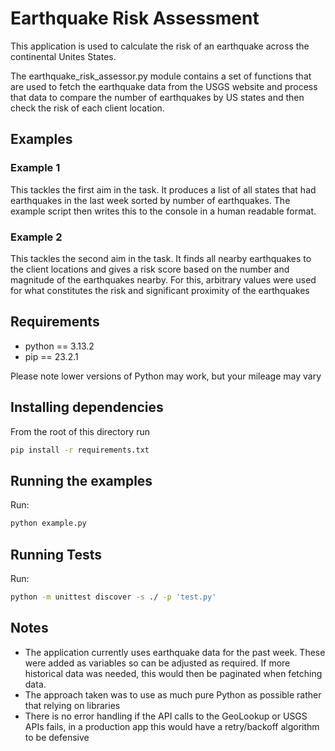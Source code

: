 # Earthquake Risk Assessment

This application is used to calculate the risk of an earthquake across
the continental Unites States.

The earthquake_risk_assessor.py module contains a set of functions that
are used to fetch the earthquake data from the USGS website and process 
that data to compare the number of earthquakes by US states and then check
the risk of each client location.


## Examples
### Example 1
This tackles the first aim in the task. It produces a list of all states that 
had earthquakes in the last week sorted by number of earthquakes. The example 
script then writes this to the console in a human readable format.

### Example 2
This tackles the second aim in the task. It finds all nearby earthquakes to the
client locations and gives a risk score based on the number and magnitude of the 
earthquakes nearby. For this, arbitrary values were used for what constitutes the
risk and significant proximity of the earthquakes 

## Requirements
- python == 3.13.2
- pip == 23.2.1

Please note lower versions of Python may work, but your mileage may vary

## Installing dependencies
From the root of this directory run
```bash
pip install -r requirements.txt
```

## Running the examples
Run:
```bash
python example.py
```

## Running Tests
Run:
```bash
python -m unittest discover -s ./ -p 'test.py'
```

## Notes
- The application currently uses earthquake data for the past week.
These were added as variables so can be adjusted as required. If more historical
data was needed, this would then be paginated when fetching data.
- The approach taken was to use as much pure Python as possible rather
that relying on libraries
- There is no error handling if the API calls to the GeoLookup or USGS APIs fails, in
a production app this would have a retry/backoff algorithm to be defensive